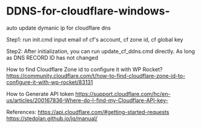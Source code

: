 # DDNS-for-cloudflare-windows-
 auto update dymanic ip for cloudflare dns

Step1:
run init.cmd
input email of cf's account, cf zone id, cf global key

Step2:
After initialization, you can run update_cf_ddns.cmd directly.
As long as DNS RECORD ID has not changed

How to find Cloudflare Zone id to configure it with WP Rocket?
https://community.cloudflare.com/t/how-to-find-cloudflare-zone-id-to-configure-it-with-wp-rocket/83131

How to Generate API token
https://support.cloudflare.com/hc/en-us/articles/200167836-Where-do-I-find-my-Cloudflare-API-key-

References:
https://api.cloudflare.com/#getting-started-requests
https://stedolan.github.io/jq/manual/
